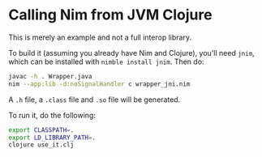 # Calling Nim from JVM Clojure

This is merely an example and not a full interop library.

To build it (assuming you already have Nim and Clojure), you'll need `jnim`, which can be installed with `nimble install jnim`. Then do:

```sh
javac -h . Wrapper.java
nim --app:lib -d:noSignalHandler c wrapper_jni.nim
```

A `.h` file, a `.class` file and `.so` file will be generated.

To run it, do the following:

```sh
export CLASSPATH=.
export LD_LIBRARY_PATH=.
clojure use_it.clj
```

